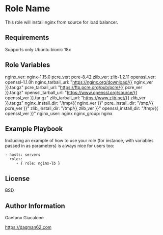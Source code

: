 Role Name
=========

This role will install nginx from source for load balancer.

Requirements
------------

Supports only Ubuntu bionic 18x

Role Variables
--------------
nginx_ver: nginx-1.15.0
pcre_ver: pcre-8.42
zlib_ver: zlib-1.2.11
openssl_ver: openssl-1.1.0h
nginx_tarball_url: "https://nginx.org/download/{{ nginx_ver }}.tar.gz"
pcre_tarball_url: "https://ftp.pcre.org/pub/pcre/{{ pcre_ver }}.tar.gz"
openssl_tarball_url: "https://www.openssl.org/source/{{ openssl_ver }}.tar.gz"
zlib_tarball_url: "https://www.zlib.net/{{ zlib_ver }}.tar.gz"
nginx_install_dir: "/tmp/{{ nginx_ver }}"
pcre_install_dir: "/tmp/{{ pcre_ver }}"
zlib_install_dir: "/tmp/{{ zlib_ver }}"
openssl_install_dir: "/tmp/{{ openssl_ver }}"
nginx_user: nginx
nginx_group: nginx

Example Playbook
----------------

Including an example of how to use your role (for instance, with variables passed in as parameters) is always nice for users too:

    - hosts: servers
      roles:
         - { role: nginx-lb }

License
-------

BSD

Author Information
------------------

Gaetano Giacalone

https://dagman62.com
